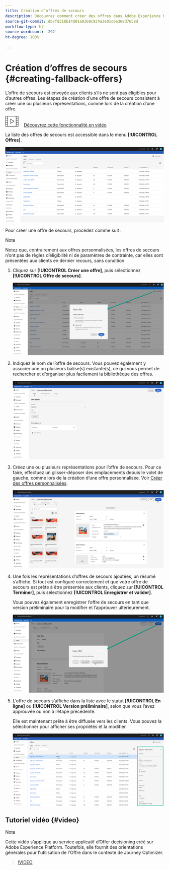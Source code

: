 ```yaml
---
title: Création d’offres de secours
description: Découvrez comment créer des offres dans Adobe Experience Platform.
source-git-commit: db7fd318b14d01a0369c934a3e01c6e368d7658d
workflow-type: ht
source-wordcount: '292'
ht-degree: 100%

---
```


# Création d’offres de secours {#creating-fallback-offers}

L’offre de secours est envoyée aux clients s’ils ne sont pas éligibles pour d’autres offres. Les étapes de création d’une offre de secours consistent à créer une ou plusieurs représentations, comme lors de la création d’une offre.

![](../../assets/do-not-localize/how-to-video.png) [Découvrez cette fonctionnalité en vidéo](#video)

La liste des offres de secours est accessible dans le menu **[!UICONTROL Offres]**.

![](../../assets/offers_list.png)

Pour créer une offre de secours, procédez comme suit :

>[!NOTE]
>
>Notez que, contrairement aux offres personnalisées, les offres de secours n’ont pas de règles d’éligibilité ni de paramètres de contrainte, car elles sont présentées aux clients en dernier recours, sans condition.

1. Cliquez sur **[!UICONTROL Créer une offre]**, puis sélectionnez **[!UICONTROL Offre de secours]**.

   ![](../../assets/create_fallback.png)

1. Indiquez le nom de l’offre de secours. Vous pouvez également y associer une ou plusieurs balise(s) existante(s), ce qui vous permet de rechercher et d’organiser plus facilement la bibliothèque des offres.

   ![](../../assets/fallback_details.png)

1. Créez une ou plusieurs représentations pour l’offre de secours. Pour ce faire, effectuez un glisser-déposer des emplacements depuis le volet de gauche, comme lors de la création d’une offre personnalisée. Voir [Créer des offres personnalisées](../offer-library/creating-personalized-offers.md).

   ![](../../assets/fallback_content.png)

1. Une fois les représentations d’offres de secours ajoutées, un résumé s’affiche. Si tout est configuré correctement et que votre offre de secours est prête à être présentée aux clients, cliquez sur **[!UICONTROL Terminer]**, puis sélectionnez **[!UICONTROL Enregistrer et valider]**.

   Vous pouvez également enregistrer l’offre de secours en tant que version préliminaire pour la modifier et l’approuver ultérieurement.

   ![](../../assets/fallback_review.png)

1. L’offre de secours s’affiche dans la liste avec le statut **[!UICONTROL En ligne]** ou **[!UICONTROL Version préliminaire]**, selon que vous l’avez approuvée ou non à l’étape précédente.

   Elle est maintenant prête à être diffusée vers les clients. Vous pouvez la sélectionner pour afficher ses propriétés et la modifier. <!-- no suppression? -->

   ![](../../assets/fallback_created.png)

## Tutoriel vidéo {#video}

>[!NOTE]
>
>Cette vidéo s’applique au service applicatif d’Offer decisioning créé sur Adobe Experience Platform. Toutefois, elle fournit des orientations générales pour l&#39;utilisation de l&#39;Offre dans le contexte de Journey Optimizer.

>[!VIDEO](https://video.tv.adobe.com/v/329383?quality=12)
